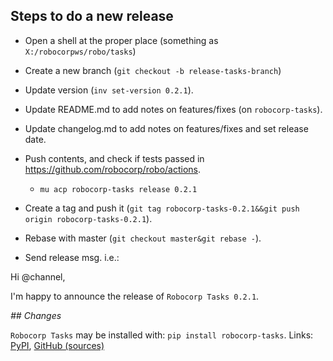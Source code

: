 
Steps to do a new release
---------------------------

- Open a shell at the proper place (something as `X:/robocorpws/robo/tasks`)

- Create a new branch (`git checkout -b release-tasks-branch`)

- Update version (`inv set-version 0.2.1`).

- Update README.md to add notes on features/fixes (on `robocorp-tasks`).

- Update changelog.md to add notes on features/fixes and set release date.

- Push contents, and check if tests passed in https://github.com/robocorp/robo/actions.
  - `mu acp robocorp-tasks release 0.2.1`

- Create a tag and push it (`git tag robocorp-tasks-0.2.1&&git push origin robocorp-tasks-0.2.1`).

- Rebase with master (`git checkout master&git rebase -`).

- Send release msg. i.e.:

Hi @channel,

I'm happy to announce the release of `Robocorp Tasks 0.2.1`.

*## Changes*


`Robocorp Tasks` may be installed with: `pip install robocorp-tasks`.
Links: [PyPI](https://pypi.org/project/robocorp-tasks/), [GitHub (sources)](https://github.com/robocorp/robocorp-tasks)